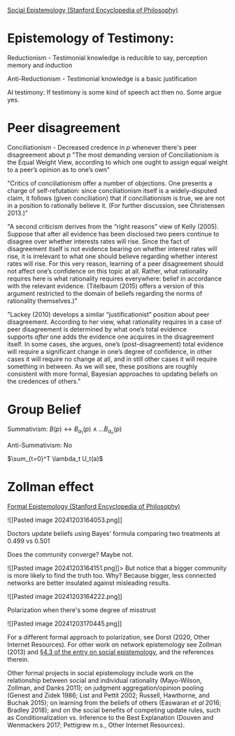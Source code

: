 [Social Epistemology (Stanford Encyclopedia of Philosophy)](https://plato.stanford.edu/entries/epistemology-social/)

# Epistemology of Testimony:

Reductionism - Testimonial knowledge is reducible to say, perception memory and induction

Anti-Reductionism - Testimonial knowledge is a basic justification

AI testimony: If testimony is some kind of speech act then no. Some argue yes. 


# Peer disagreement

Conciliationism - Decreased credence in $p$ whenever there's peer disagreement about $p$
"The most demanding version of Conciliationism is the Equal Weight View, according to which one ought to assign equal weight to a peer’s opinion as to one’s own"

"Critics of conciliationism offer a number of objections. One presents a charge of self-refutation: since conciliationism itself is a widely-disputed claim, it follows (given conciliation) that if conciliationism is true, we are not in a position to rationally believe it. (For further discussion, see Christensen 2013.)"

"A second criticism derives from the “right reasons” view of Kelly (2005). Suppose that after all evidence has been disclosed two peers continue to disagree over whether interests rates will rise. Since the fact of disagreement itself is not evidence bearing on whether interest rates will rise, it is irrelevant to what one should believe regarding whether interest rates will rise. For this very reason, learning of a peer disagreement should not affect one’s confidence on this topic at all. Rather, what rationality requires here is what rationality requires everywhere: belief in accordance with the relevant evidence. (Titelbaum (2015) offers a version of this argument restricted to the domain of beliefs regarding the norms of rationality themselves.)"

"Lackey (2010) develops a similar “justificationist” position about peer disagreement. According to her view, what rationality requires in a case of peer disagreement is determined by what one’s total evidence supports _after_ one adds the evidence one acquires in the disagreement itself. In some cases, she argues, one’s (post-disagreement) total evidence will require a significant change in one’s degree of confidence, in other cases it will require no change at all, and in still other cases it will require something in between. As we will see, these positions are roughly consistent with more formal, Bayesian approaches to updating beliefs on the credences of others."


# Group Belief

Summativism: $B(p) \leftrightarrow B_{a_1}(p)\wedge\dots B_{a_n}(p)$

Anti-Summativism: No






$\sum_{t=0}^T \lambda_t U_t(a)$ 



# Zollman effect

[Formal Epistemology (Stanford Encyclopedia of Philosophy)](https://plato.stanford.edu/entries/formal-epistemology/#FifCasStuSocEpi)

![[Pasted image 20241203164053.png]]

Doctors update beliefs using Bayes' formula comparing two treatments at 0.499 vs 0.501

Does the community converge? Maybe not.

![[Pasted image 20241203164151.png]]> But notice that a bigger community is more likely to find the truth too. Why? Because bigger, less connected networks are better insulated against misleading results.

![[Pasted image 20241203164222.png]]


Polarization when there's some degree of misstrust

![[Pasted image 20241203170445.png]]



For a different formal approach to polarization, see Dorst (2020, Other Internet Resources). For other work on network epistemology see Zollman (2013) and [§4.3 of the entry on social epistemology](https://plato.stanford.edu/entries/epistemology-social/#NetwEpisMode), and the references therein.

Other formal projects in social epistemology include work on the relationship between social and individual rationality (Mayo-Wilson, Zollman, and Danks 2011); on judgment aggregation/opinion pooling (Genest and Zidek 1986; List and Pettit 2002; Russell, Hawthorne, and Buchak 2015); on learning from the beliefs of others (Easwaran _et al_ 2016; Bradley 2018); and on the social benefits of competing update rules, such as Conditionalization vs. Inference to the Best Explanation (Douven and Wenmackers 2017; Pettigrew m.s., Other Internet Resources).


